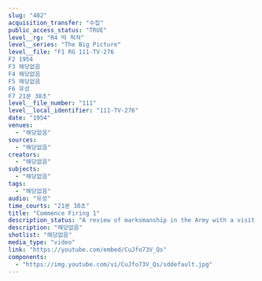 ```yaml
---
slug: "402"
acquisition_transfer: "수집"
public_access_status: "TRUE"
level__rg: "R4 빅 픽쳐"
level__series: "The Big Picture"
level__file: "F1 RG 111-TV-276
F2 1954
F3 해당없음
F4 해당없음
F5 해당없음
F6 유성
F7 21분 38초"
level__file_number: "111"
level__local_identifier: "111-TV-276"
date: "1954"
venues: 
  - "해당없음"
sources: 
  - "해당없음"
creators: 
  - "해당없음"
subjects: 
  - "해당없음"
tags: 
  - "해당없음"
audio: "유성"
time_courts: "21분 38초"
title: "Commence Firing 1"
description_status: "A review of marksmanship in the Army with a visit to the Springfield Armory and to Camp Perry, Ohio, for the World Series of Marksmanship."
description: "해당없음"
shotlist: "해당없음"
media_type: "video"
link: "https://youtube.com/embed/CuJfo73V_Qs"
components: 
  - "https://img.youtube.com/vi/CuJfo73V_Qs/sddefault.jpg"
---
```

